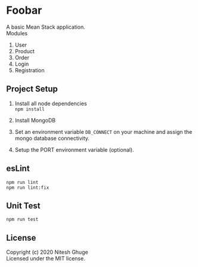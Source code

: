 # Foobar

A basic Mean Stack application.\
Modules 
1. User 
2. Product
3. Order
4. Login
5. Registration

## Project Setup
1. Install all node dependencies \
```npm install```

2. Install MongoDB

3. Set an environment variable ```DB_CONNECT``` on your machine and assign the mongo database connectivity.

4. Setup the PORT environment variable (optional).


## esLint
```npm run lint``` \
```npm run lint:fix```

## Unit Test
```npm run test```

## License
Copyright (c) 2020 Nitesh Ghuge \
Licensed under the MIT license.